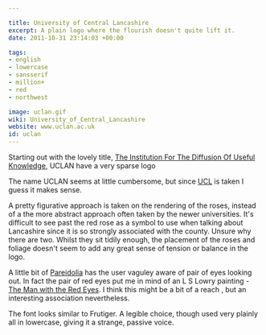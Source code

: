 ```yaml
---

title: University of Central Lancashire
excerpt: A plain logo where the flourish doesn't quite lift it.
date: 2011-10-31 23:14:03 +00:00

tags:
- english
- lowercase
- sansserif
- million+
- red
- northwest

image: uclan.gif
wiki: University_of_Central_Lancashire
website: www.uclan.ac.uk
id: uclan
---
```


Starting out with the lovely title, [The Institution For The Diffusion Of Useful Knowledge](http://en.wikipedia.org/wiki/Uclan), UCLAN have a very sparse logo

The name UCLAN seems at little cumbersome, but since [UCL](http://www.ucl.ac.uk) is taken I guess it makes sense.

A pretty figurative approach is taken on the rendering of the roses, instead of a the more abstract approach often taken by the newer universities. It's difficult to see past the red rose as a symbol to use when talking about Lancashire since it is so strongly associated with the county. Unsure why there are two. Whilst they sit tidily enough, the placement of the roses and foliage doesn't seem to add any great sense of tension or balance in the logo.

A little bit of [Pareidolia](http://en.wikipedia.org/wiki/Pareidolia) has the user vaguley aware of pair of eyes looking out. In fact the pair of red eyes put me in mind of an L S Lowry painting - [The Man with the Red Eyes](http://www.google.co.uk/imgres?q=the+man+with+the+red+eyes+lowry&amp;num=10&amp;hl=en&amp;safe=off&amp;biw=1389&amp;bih=1016&amp;tbm=isch&amp;tbnid=X2P_cgxkXxDyZM:&amp;imgrefurl=http://arts.guardian.co.uk/pictures/image/0,,-1060329418596,00.html&amp;docid=oG8cPIDdwED9zM&amp;imgurl=http://image.guardian.co.uk/sys-images/Guardian/Pix/arts/2006/02/22/lowry003.jpg&amp;w=277&amp;h=350&amp;ei=nxivTsZEyISFB4PntOUP&amp;zoom=1&amp;iact=hc&amp;vpx=181&amp;vpy=134&amp;dur=10383&amp;hovh=252&amp;hovw=200&amp;tx=123&amp;ty=152&amp;sig=106572362327578261119&amp;sqi=2&amp;page=1&amp;tbnh=161&amp;tbnw=122&amp;start=0&amp;ndsp=37&amp;ved=1t:429,r:0,s:0). I think this might be a bit of a reach , but an interesting association nevertheless.

The font looks similar to Frutiger. A legible choice, though used very plainly all in lowercase, giving it a strange, passive voice.
